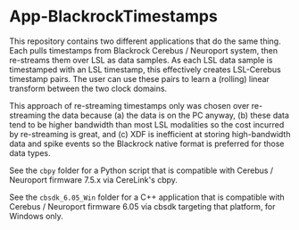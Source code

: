 # App-BlackrockTimestamps

This repository contains two different applications that do the same thing. Each pulls timestamps from Blackrock Cerebus / Neuroport system, then re-streams them over LSL as data samples. As each LSL data sample is timestamped with an LSL timestamp, this effectively creates LSL-Cerebus timestamp pairs. The user can use these pairs to learn a (rolling) linear transform between the two clock domains.

This approach of re-streaming timestamps only was chosen over re-streaming the data because (a) the data is on the PC anyway, (b) these data tend to be higher bandwidth than most LSL modalities so the cost incurred by re-streaming is great, and (c) XDF is inefficient at storing high-bandwidth data and spike events so the Blackrock native format is preferred for those data types.

See the `cbpy` folder for a Python script that is compatible with Cerebus / Neuroport firmware 7.5.x via CereLink's cbpy.

See the `cbsdk_6.05_Win` folder for a C++ application that is compatible with Cerebus / Neuroport firmware 6.05 via cbsdk targeting that platform, for Windows only.
